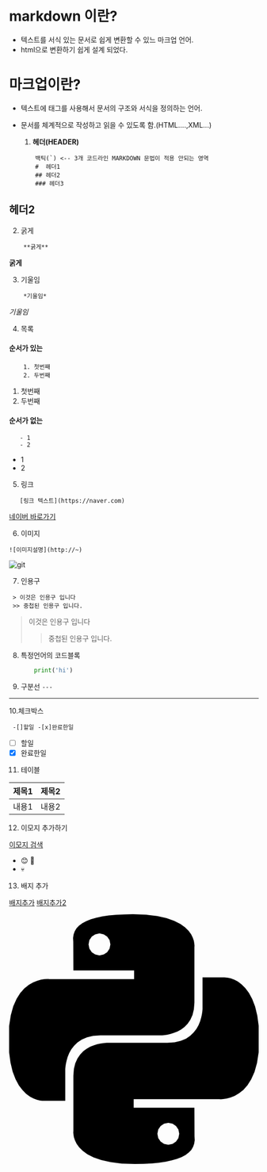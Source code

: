 # markdown 이란?
- 텍스트를 서식 있는 문서로 쉽게 변환할 수 있느 마크업 언어.
- html으로 변환하기 쉽게 설계 되었다.

# 마크업이란?
- 텍스트에 태그를 사용해서 문서의 구조와 서식을 정의하는 언어.
- 문서를 체계적으로 작성하고 읽을 수 있도록 함.(HTML....,XML...)

    1. **헤더(HEADER)**
    ```
        백틱(`) <-- 3개 코드라인 MARKDOWN 문법이 적용 안되는 영역
        #  헤더1
        ## 헤더2
        ### 헤더3
    ```
## 헤더2
2. 굵게
```
    **굵게**
```
**굵게**

3. 기울임 
```
    *기울임*
```
*기울임*

4. 목록
#### 순서가 있는
``` 
    1. 첫번째
    2. 두번째
```
 1. 첫번째
 2. 두번째
 #### 순서가 없는
 ```
    - 1
    - 2
 ```
 - 1
 - 2

 5. 링크
 ```
    [링크 텍스트](https://naver.com)
 ```
 [네이버 바로가기](https://naver.com)

6. 이미지
```
![이미지설명](http://~)
```
![git](https://git-scm.com/images/logo@2x.png)

7. 인용구
```
 > 이것은 인용구 입니다
 >> 중첩된 인용구 입니다.
```
> 이것은 인용구 입니다
 >> 중첩된 인용구 입니다.

 8. 특정언어의 코드블록
 ```python
        print('hi')
 ```

 9. 구분선
 ```---```
 ---

 10.체크박스

 ``` -[]할일 -[x]완료한일```
- [ ] 할일 
- [x] 완료한일

 11. 테이블

 |제목1|제목2|
 |-----|-----|
 |내용1|내용2|

 12. 이모지 추가하기

 [이모지 검색](https://emojipedia.org)

 - 😊 🍺
 - 💀

 13. 배지 추가

 [배지추가](https://simpleicons.org)
 [배지추가2](https://shields.io/)

 <svg role="img" viewBox="0 0 24 24" xmlns="http://www.w3.org/2000/svg"><title>Python</title><path d="M14.25.18l.9.2.73.26.59.3.45.32.34.34.25.34.16.33.1.3.04.26.02.2-.01.13V8.5l-.05.63-.13.55-.21.46-.26.38-.3.31-.33.25-.35.19-.35.14-.33.1-.3.07-.26.04-.21.02H8.77l-.69.05-.59.14-.5.22-.41.27-.33.32-.27.35-.2.36-.15.37-.1.35-.07.32-.04.27-.02.21v3.06H3.17l-.21-.03-.28-.07-.32-.12-.35-.18-.36-.26-.36-.36-.35-.46-.32-.59-.28-.73-.21-.88-.14-1.05-.05-1.23.06-1.22.16-1.04.24-.87.32-.71.36-.57.4-.44.42-.33.42-.24.4-.16.36-.1.32-.05.24-.01h.16l.06.01h8.16v-.83H6.18l-.01-2.75-.02-.37.05-.34.11-.31.17-.28.25-.26.31-.23.38-.2.44-.18.51-.15.58-.12.64-.1.71-.06.77-.04.84-.02 1.27.05zm-6.3 1.98l-.23.33-.08.41.08.41.23.34.33.22.41.09.41-.09.33-.22.23-.34.08-.41-.08-.41-.23-.33-.33-.22-.41-.09-.41.09zm13.09 3.95l.28.06.32.12.35.18.36.27.36.35.35.47.32.59.28.73.21.88.14 1.04.05 1.23-.06 1.23-.16 1.04-.24.86-.32.71-.36.57-.4.45-.42.33-.42.24-.4.16-.36.09-.32.05-.24.02-.16-.01h-8.22v.82h5.84l.01 2.76.02.36-.05.34-.11.31-.17.29-.25.25-.31.24-.38.2-.44.17-.51.15-.58.13-.64.09-.71.07-.77.04-.84.01-1.27-.04-1.07-.14-.9-.2-.73-.25-.59-.3-.45-.33-.34-.34-.25-.34-.16-.33-.1-.3-.04-.25-.02-.2.01-.13v-5.34l.05-.64.13-.54.21-.46.26-.38.3-.32.33-.24.35-.2.35-.14.33-.1.3-.06.26-.04.21-.02.13-.01h5.84l.69-.05.59-.14.5-.21.41-.28.33-.32.27-.35.2-.36.15-.36.1-.35.07-.32.04-.28.02-.21V6.07h2.09l.14.01zm-6.47 14.25l-.23.33-.08.41.08.41.23.33.33.23.41.08.41-.08.33-.23.23-.33.08-.41-.08-.41-.23-.33-.33-.23-.41-.08-.41.08z"/></svg>
 